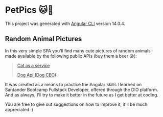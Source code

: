 # PetPics :cat::dog:

This project was generated with [Angular CLI](https://github.com/angular/angular-cli) version 14.0.4.

## Random Animal Pictures

In this very simple SPA you'll find many cute pictures of random animals made available by the following public APIs (buy them a beer :stuck_out_tongue:): 

> [Cat as a service](https://cataas.com/#/)
>
> [Dog Api (Dog CEO)](https://dog.ceo/dog-api/)

It was created as a means to practice the Angular skills I learned on Santander Bootcamp Fullstack Developer, offered through the DIO platform. And as always, I'll try to make it better in the future as I get better at coding. 

You are free to give out suggestions on how to improve it, it'll be much appreciated :)

